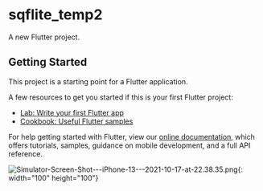 # sqflite_temp2

A new Flutter project.

## Getting Started

This project is a starting point for a Flutter application.

A few resources to get you started if this is your first Flutter project:

- [Lab: Write your first Flutter app](https://flutter.dev/docs/get-started/codelab)
- [Cookbook: Useful Flutter samples](https://flutter.dev/docs/cookbook)

For help getting started with Flutter, view our
[online documentation](https://flutter.dev/docs), which offers tutorials,
samples, guidance on mobile development, and a full API reference.

![Simulator-Screen-Shot---iPhone-13---2021-10-17-at-22.38.35.png](https://images.kage2k.com:13018/images/2021/10/17/Simulator-Screen-Shot---iPhone-13---2021-10-17-at-22.38.35.png){: width="100" height="100"}
